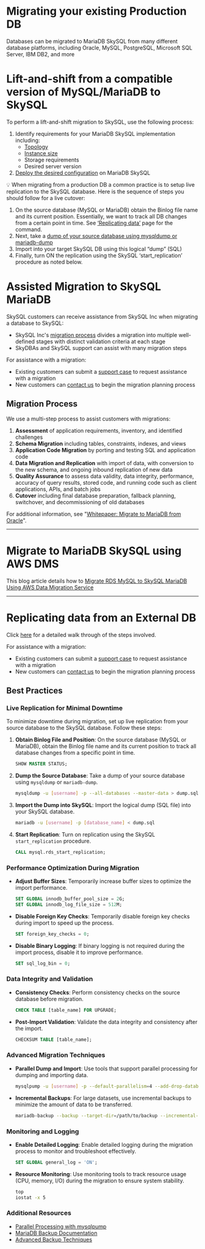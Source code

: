 # Migrating your existing Production DB

Databases can be migrated to MariaDB SkySQL from many different database platforms, including Oracle, MySQL, PostgreSQL, Microsoft SQL Server, IBM DB2, and more

# Lift-and-shift from a compatible version of MySQL/MariaDB to SkySQL

To perform a lift-and-shift migration to SkySQL, use the following process:

1. Identify requirements for your MariaDB SkySQL implementation including:
    - [Topology](https://mariadb.com/docs/skysql-previous-release/features-and-concepts/services/)
    - [Instance size](https://mariadb.com/docs/skysql-previous-release/features-and-concepts/selections/instance-sizes/)
    - Storage requirements
    - Desired server version
2. [Deploy the desired configuration](https://mariadb.com/docs/skysql-previous-release/service-management/launch/) on MariaDB SkySQL

<aside>
💡 When migrating from a production DB a common practice is to setup live replication to the SkySQL database.  Here is the sequence of steps you should follow for a live cutover:

</aside>

1. On the source database (MySQL or MariaDB) obtain the Binlog file name and its current position. Essentially, we want to track all DB changes from a certain point in time. See [‘Replicating data’](Migrating%20your%20existing%20Production%20DB%208ba80cbdb9b14f81a1df5b096d549522/Replicating%20data%20from%20external%20DB%20cdf15e1cd8d24880858d6cd2f50d8fd2.md) page for the command. 
2. Next, take a [dump of your source database using mysqldump or mariadb-dump](Import%20data%20from%20external%20DB%209d0a68120e404f36b9f09a5ad71796b7.md) 
3. Import into your target SkySQL DB using this logical “dump” (SQL)
4. Finally, turn ON the replication using the SkySQL ‘start_replication’ procedure as noted below. 

# Assisted Migration to SkySQL MariaDB

SkySQL customers can receive assistance from SkySQL Inc when migrating a database to SkySQL:

- SkySQL Inc's [migration process](https://mariadb.com/docs/skysql-previous-release/migration/assisted/#Migration_Process) divides a migration into multiple well-defined stages with distinct validation criteria at each stage
- SkyDBAs and SkySQL support can assist with many migration steps

For assistance with a migration:

- Existing customers can submit a [support case](https://mariadb.com/docs/skysql-previous-release/service-management/support/) to request assistance with a migration
- New customers can [contact us](https://mariadb.com/docs/skysql-previous-release/contact/) to begin the migration planning process

## Migration Process

We use a multi-step process to assist customers with migrations:

1. **Assessment** of application requirements, inventory, and identified challenges
2. **Schema Migration** including tables, constraints, indexes, and views
3. **Application Code Migration** by porting and testing SQL and application code
4. **Data Migration and Replication** with import of data, with conversion to the new schema, and ongoing inbound replication of new data
5. **Quality Assurance** to assess data validity, data integrity, performance, accuracy of query results, stored code, and running code such as client applications, APIs, and batch jobs
6. **Cutover** including final database preparation, fallback planning, switchover, and decommissioning of old databases

For additional information, see "[Whitepaper: Migrate to MariaDB from Oracle](https://go.mariadb.com/GLBL-WC2020OracleMigration_LP-Registration.html)".

---

# Migrate to MariaDB SkySQL using AWS DMS

This blog article details how to [Migrate RDS MySQL to SkySQL MariaDB Using AWS Data Migration Service](https://go.mariadb.com/21Q3-WC-GLBL-DBaaS-Amazon-RDS-to-SkySQL-Migration-DB1109_LP-Registration.html)

---

# Replicating data from an External DB
Click [here](Replicating%20data%20from%20external%20DB%20cdf15e1cd8d24880858d6cd2f50d8fd2.md) for a detailed walk through of the steps involved. 


For assistance with a migration:

- Existing customers can submit a [support case](https://mariadb.com/docs/skysql-previous-release/service-management/support/) to request assistance with a migration
- New customers can [contact us](https://mariadb.com/docs/skysql-previous-release/contact/) to begin the migration planning process

## Best Practices


### Live Replication for Minimal Downtime

To minimize downtime during migration, set up live replication from your source database to the SkySQL database. Follow these steps:

1. **Obtain Binlog File and Position**: On the source database (MySQL or MariaDB), obtain the Binlog file name and its current position to track all database changes from a specific point in time.

    ```sql
    SHOW MASTER STATUS;
    ```

2. **Dump the Source Database**: Take a dump of your source database using `mysqldump` or `mariadb-dump`.

    ```bash
    mysqldump -u [username] -p --all-databases --master-data > dump.sql
    ```

3. **Import the Dump into SkySQL**: Import the logical dump (SQL file) into your SkySQL database.

    ```bash
    mariadb -u [username] -p [database_name] < dump.sql
    ```

4. **Start Replication**: Turn on replication using the SkySQL `start_replication` procedure.

    ```sql
    CALL mysql.rds_start_replication;
    ```

### Performance Optimization During Migration

- **Adjust Buffer Sizes**: Temporarily increase buffer sizes to optimize the import performance.

    ```sql
    SET GLOBAL innodb_buffer_pool_size = 2G;
    SET GLOBAL innodb_log_file_size = 512M;
    ```

- **Disable Foreign Key Checks**: Temporarily disable foreign key checks during import to speed up the process.

    ```sql
    SET foreign_key_checks = 0;
    ```

- **Disable Binary Logging**: If binary logging is not required during the import process, disable it to improve performance.

    ```sql
    SET sql_log_bin = 0;
    ```

### Data Integrity and Validation

- **Consistency Checks**: Perform consistency checks on the source database before migration.

    ```sql
    CHECK TABLE [table_name] FOR UPGRADE;
    ```

- **Post-Import Validation**: Validate the data integrity and consistency after the import.

    ```sql
    CHECKSUM TABLE [table_name];
    ```

### Advanced Migration Techniques

- **Parallel Dump and Import**: Use tools that support parallel processing for dumping and importing data.

    ```bash
    mysqlpump -u [username] -p --default-parallelism=4 --add-drop-database --databases [database_name] > dump.sql
    ```

- **Incremental Backups**: For large datasets, use incremental backups to minimize the amount of data to be transferred.

    ```bash
    mariadb-backup --backup --target-dir=/path/to/backup --incremental-basedir=/path/to/previous/backup
    ```

### Monitoring and Logging

- **Enable Detailed Logging**: Enable detailed logging during the migration process to monitor and troubleshoot effectively.

    ```sql
    SET GLOBAL general_log = 'ON';
    ```

- **Resource Monitoring**: Use monitoring tools to track resource usage (CPU, memory, I/O) during the migration to ensure system stability.

    ```bash
    top
    iostat -x 5
    ```

### Additional Resources

- [Parallel Processing with mysqlpump](https://dev.mysql.com/doc/mysqlpump/en/)
- [MariaDB Backup Documentation](https://mariadb.com/kb/en/mariadb-backup-overview/)
- [Advanced Backup Techniques](https://mariadb.com/kb/en/backup-and-restore-overview/)

